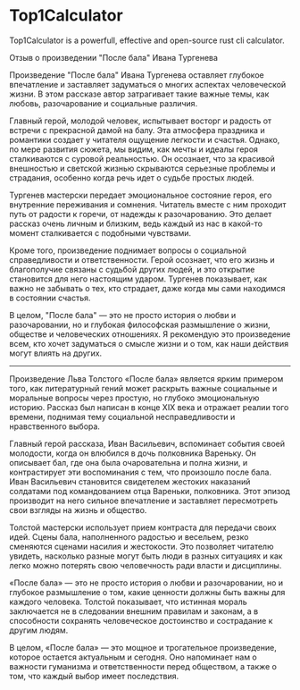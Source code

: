 # Top1Calculator

Top1Calculator is a powerfull, effective and open-source rust cli calculator.

Отзыв о произведении "После бала" Ивана Тургенева

Произведение "После бала" Ивана Тургенева оставляет глубокое впечатление и заставляет задуматься о многих аспектах человеческой жизни. В этом рассказе автор затрагивает такие важные темы, как любовь, разочарование и социальные различия.

Главный герой, молодой человек, испытывает восторг и радость от встречи с прекрасной дамой на балу. Эта атмосфера праздника и романтики создает у читателя ощущение легкости и счастья. Однако, по мере развития сюжета, мы видим, как мечты и идеалы героя сталкиваются с суровой реальностью. Он осознает, что за красивой внешностью и светской жизнью скрываются серьезные проблемы и страдания, особенно когда речь идет о судьбе простых людей.

Тургенев мастерски передает эмоциональное состояние героя, его внутренние переживания и сомнения. Читатель вместе с ним проходит путь от радости к горечи, от надежды к разочарованию. Это делает рассказ очень личным и близким, ведь каждый из нас в какой-то момент сталкивается с подобными чувствами.

Кроме того, произведение поднимает вопросы о социальной справедливости и ответственности. Герой осознает, что его жизнь и благополучие связаны с судьбой других людей, и это открытие становится для него настоящим ударом. Тургенев показывает, как важно не забывать о тех, кто страдает, даже когда мы сами находимся в состоянии счастья.

В целом, "После бала" — это не просто история о любви и разочаровании, но и глубокая философская размышление о жизни, обществе и человеческих отношениях. Я рекомендую это произведение всем, кто хочет задуматься о смысле жизни и о том, как наши действия могут влиять на других.

----------------------

Произведение Льва Толстого «После бала» является ярким примером того, как литературный гений может раскрыть важные социальные и моральные вопросы через простую, но глубоко эмоциональную историю. Рассказ был написан в конце XIX века и отражает реалии того времени, поднимая тему социальной несправедливости и нравственного выбора.

Главный герой рассказа, Иван Васильевич, вспоминает события своей молодости, когда он влюбился в дочь полковника Вареньку. Он описывает бал, где она была очаровательна и полна жизни, и контрастирует эти воспоминания с тем, что произошло после бала. Иван Васильевич становится свидетелем жестоких наказаний солдатами под командованием отца Вареньки, полковника. Этот эпизод производит на него сильное впечатление и заставляет пересмотреть свои взгляды на жизнь и общество.

Толстой мастерски использует прием контраста для передачи своих идей. Сцены бала, наполненного радостью и весельем, резко сменяются сценами насилия и жестокости. Это позволяет читателю увидеть, насколько разные могут быть люди в разных ситуациях и как легко можно потерять свою человечность ради власти и дисциплины.

«После бала» — это не просто история о любви и разочаровании, но и глубокое размышление о том, какие ценности должны быть важны для каждого человека. Толстой показывает, что истинная мораль заключается не в следовании внешним правилам и законам, а в способности сохранять человеческое достоинство и сострадание к другим людям.

В целом, «После бала» — это мощное и трогательное произведение, которое остается актуальным и сегодня. Оно напоминает нам о важности гуманизма и ответственности перед обществом, а также о том, что каждый выбор имеет последствия.
